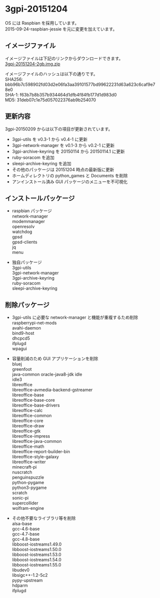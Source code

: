 # 3gpi-20151204

OS には Raspbian を採用しています。  
2015-09-24-raspbian-jessie を元に変更を加えています。  

## イメージファイル  
イメージファイルは下記のリンクからダウンロードできます。  
[3gpi-20151204-2gb.img.zip](http://mechatrax.com/data/3gpi/3gpi-20151204-2gb.img.zip)  

イメージファイルのハッシュは以下の通りです。  
SHA256: bbb96b7c598902fd03d2e06fa3aa39101577bd99622231d63a623c6caf9e78e0  
SHA-1: f63b7b8b357b934464d1dfb4f84fb177d1d983d0  
MD5: 31deb07c1e75d057022376ab9b254070  

## 更新内容  
  3gpi-20150209 からは以下の項目が更新されています。  
  * 3gpi-utils を v0.3-1 から v0.4-1 に更新  
  * 3gpi-network-manager を v0.1-3 から v0.2-1 に更新  
  * 3gpi-archive-keyring を 20150114 から 20150114.1 に更新  
  * ruby-soracom を追加
  * sleepi-archive-keyring を追加  
  * その他のパッケージは 20151204 時点の最新版に更新  
  * ホームディレクトリの python_games と Documents を削除  
  * アンインストール済み GUI パッケージのメニューを不可視化  

## インストールパッケージ
  * raspbian パッケージ  
    network-manager  
    modemmanager  
    openresolv  
    watchdog  
    gpsd  
    gpsd-clients  
    jq  
    menu  

  * 独自パッケージ  
    3gpi-utils  
    3gpi-network-manager  
    3gpi-archive-keyring  
    ruby-soracom  
    sleepi-archive-keyring  

## 削除パッケージ
  * 3gpi-utils に必要な network-manager と機能が重複するため削除  
    raspberrypi-net-mods  
    avahi-daemon  
    bind9-host  
    dhcpcd5  
    ifplugd  
    wpagui   

  * 容量削減のため GUI アプリケーションを削除  
    bluej  
    greenfoot  
    java-common oracle-java8-jdk
    idle  
    idle3  
    libreoffice  
    libreoffice-avmedia-backend-gstreamer  
    libreoffice-base  
    libreoffice-base-core  
    libreoffice-base-drivers  
    libreoffice-calc  
    libreoffice-common  
    libreoffice-core  
    libreoffice-draw  
    libreoffice-gtk  
    libreoffice-impress  
    libreoffice-java-common  
    libreoffice-math  
    libreoffice-report-builder-bin  
    libreoffice-style-galaxy  
    libreoffice-writer  
    minecraft-pi  
    nuscratch  
    penguinspuzzle  
    python-pygame  
    python3-pygame  
    scratch  
    sonic-pi  
    supercollider  
    wolfram-engine  

  * その他不要なライブラリ等を削除  
    alsa-base  
    gcc-4.6-base  
    gcc-4.7-base  
    gcc-4.8-base  
    libboost-iostreams1.49.0  
    libboost-iostreams1.50.0  
    libboost-iostreams1.53.0  
    libboost-iostreams1.54.0  
    libboost-iostreams1.55.0  
    libudev0  
    libsigc++-1.2-5c2  
    pypy-upstream  
    hdparm  
    ifplugd  
